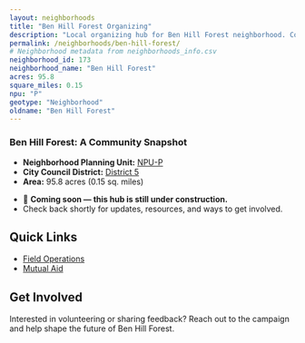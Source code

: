 ```yaml
---
layout: neighborhoods
title: "Ben Hill Forest Organizing"
description: "Local organizing hub for Ben Hill Forest neighborhood. Connect with field operations, mutual aid, and community organizing efforts."
permalink: /neighborhoods/ben-hill-forest/
# Neighborhood metadata from neighborhoods_info.csv
neighborhood_id: 173
neighborhood_name: "Ben Hill Forest"
acres: 95.8
square_miles: 0.15
npu: "P"
geotype: "Neighborhood"
oldname: "Ben Hill Forest"
---
```


### **Ben Hill Forest: A Community Snapshot**

  * **Neighborhood Planning Unit:** [NPU-P](https://www.atlantaga.gov/government/departments/city-planning/neighborhood-planning-units/neighborhood-and-npu-contacts)
  * **City Council District:** [District 5](https://citycouncil.atlantaga.gov/council-members)
  * **Area:** 95.8 acres (0.15 sq. miles)

- 🚧 **Coming soon — this hub is still under construction.**
- Check back shortly for updates, resources, and ways to get involved.

## Quick Links

- [Field Operations](./field-ops/)
- [Mutual Aid](./mutual-aid/)

## Get Involved

Interested in volunteering or sharing feedback? Reach out to the campaign and help shape the future of Ben Hill Forest.
